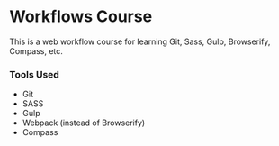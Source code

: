# Workflows Course

This is a web workflow course for learning Git, Sass, Gulp, Browserify, Compass, etc.

### Tools Used
* Git
* SASS
* Gulp
* Webpack (instead of Browserify)
* Compass